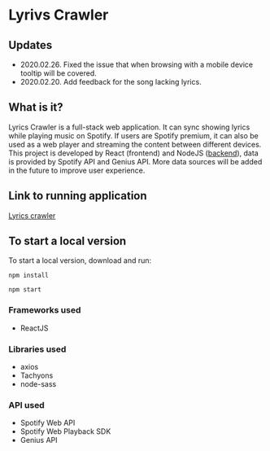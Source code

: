 # Lyrivs Crawler

## Updates

* 2020.02.26. Fixed the issue that when browsing with a mobile device tooltip will be covered. 
* 2020.02.20. Add feedback for the song lacking lyrics. 


## What is it?
Lyrics Crawler is a full-stack web application. It can sync showing lyrics while playing music on Spotify. If users are Spotify premium, it can also be used as a web player and streaming the content between different devices. This project is developed by React (frontend) and NodeJS ([backend](https://github.com/RuoyanMeng/lyrics_crawler_server)), data is provided by Spotify API and Genius API. More data sources will be added in the future to improve user experience. 

## Link to running application
[Lyrics crawler](https://lyrics-crawler.herokuapp.com/)

## To start a local version
To start a local version, download and run:
<pre><code>npm install</code></pre>
<pre><code>npm start</code></pre>

### Frameworks used
* ReactJS

### Libraries used
* axios
* Tachyons
* node-sass

### API used
* Spotify Web API
* Spotify Web Playback SDK
* Genius API
